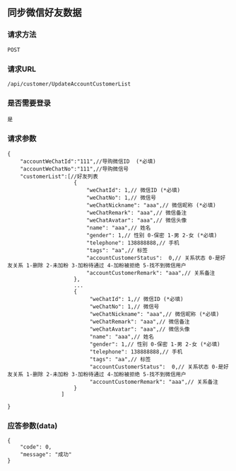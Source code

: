 ## 同步微信好友数据
### 请求方法
    POST

### 请求URL
    /api/customer/UpdateAccountCustomerList
    
### 是否需要登录
    是

### 请求参数

    {
        "accountWeChatId":"111",//导购微信ID  (*必填)
        "accountWeChatNo":"111",//导购微信号
        "customerList":[//好友列表
                         {
                             "weChatId": 1,// 微信ID (*必填)
                             "weChatNo": 1,// 微信号
                             "weChatNickname": "aaa",// 微信昵称 (*必填)
                             "weChatRemark": "aaa",// 微信备注
                             "weChatAvatar": "aaa",// 微信头像
                             "name": "aaa",// 姓名
                             "gender": 1,// 性别 0-保密 1-男 2-女 (*必填)
                             "telephone": 138888888,// 手机
                             "tags": "aa",// 标签
                             "accountCustomerStatus":  0,// 关系状态 0-是好友关系 1-删除 2-未加粉 3-加粉待通过 4-加粉被拒绝 5-找不到微信用户
                             "accountCustomerRemark": "aaa",// 关系备注
                         },
                         ...
                         {
                              "weChatId": 1,// 微信ID (*必填)
                              "weChatNo": 1,// 微信号
                              "weChatNickname": "aaa",// 微信昵称 (*必填)
                              "weChatRemark": "aaa",// 微信备注
                              "weChatAvatar": "aaa",// 微信头像
                              "name": "aaa",// 姓名
                              "gender": 1,// 性别 0-保密 1-男 2-女 (*必填)
                              "telephone": 138888888,// 手机
                              "tags": "aa",// 标签
                              "accountCustomerStatus":  0,// 关系状态 0-是好友关系 1-删除 2-未加粉 3-加粉待通过 4-加粉被拒绝 5-找不到微信用户
                              "accountCustomerRemark": "aaa",// 关系备注
                         }
                     ]
       
    }

### 应答参数(data)

    {
        "code": 0,
        "message": "成功"
    }
